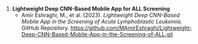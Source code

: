
1. **Lightweight Deep CNN-Based Mobile App for ALL Screening**
   - Amir Eshraghi, M., et al. (2023). *Lightweight Deep CNN-Based Mobile App in the Screening of Acute Lymphoblastic Leukemia*. GitHub Repository. https://github.com/MAmirEshraghi/Lightweight-Deep-CNN-Based-Mobile-App-in-the-Screening-of-ALL.git
